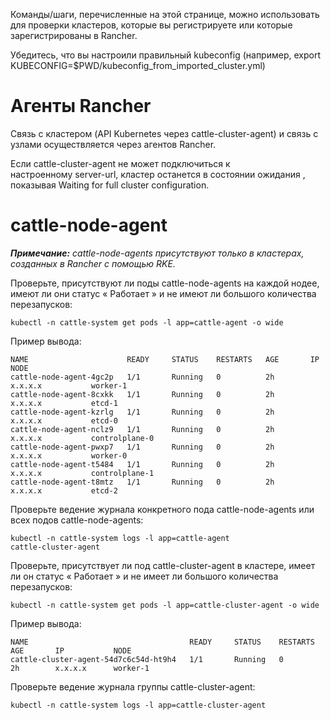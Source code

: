 Команды/шаги, перечисленные на этой странице, можно использовать для проверки кластеров, которые вы регистрируете или которые зарегистрированы в Rancher.

Убедитесь, что вы настроили правильный kubeconfig (например, export KUBECONFIG=$PWD/kubeconfig_from_imported_cluster.yml)

# Агенты Rancher

Связь с кластером (API Kubernetes через cattle-cluster-agent) и связь с узлами осуществляется через агентов Rancher.

Если cattle-cluster-agent не может подключиться к настроенному server-url, кластер останется в состоянии ожидания , показывая Waiting for full cluster configuration.

# cattle-node-agent

***Примечание:** cattle-node-agents присутствуют только в кластерах, созданных в Rancher с помощью RKE.*

Проверьте, присутствуют ли поды cattle-node-agents на каждой нодее, имеют ли они статус « Работает » и не имеют ли большого количества перезапусков:
```
kubectl -n cattle-system get pods -l app=cattle-agent -o wide
```

Пример вывода:
```
NAME                      READY     STATUS    RESTARTS   AGE       IP                NODE
cattle-node-agent-4gc2p   1/1       Running   0          2h        x.x.x.x           worker-1
cattle-node-agent-8cxkk   1/1       Running   0          2h        x.x.x.x           etcd-1
cattle-node-agent-kzrlg   1/1       Running   0          2h        x.x.x.x           etcd-0
cattle-node-agent-nclz9   1/1       Running   0          2h        x.x.x.x           controlplane-0
cattle-node-agent-pwxp7   1/1       Running   0          2h        x.x.x.x           worker-0
cattle-node-agent-t5484   1/1       Running   0          2h        x.x.x.x           controlplane-1
cattle-node-agent-t8mtz   1/1       Running   0          2h        x.x.x.x           etcd-2
```

Проверьте ведение журнала конкретного пода cattle-node-agents или всех подов cattle-node-agents:
```
kubectl -n cattle-system logs -l app=cattle-agent
cattle-cluster-agent
```

Проверьте, присутствует ли под cattle-cluster-agent в кластере, имеет ли он статус « Работает » и не имеет ли большого количества перезапусков:
```
kubectl -n cattle-system get pods -l app=cattle-cluster-agent -o wide
```

Пример вывода:
```
NAME                                    READY     STATUS    RESTARTS   AGE       IP           NODE
cattle-cluster-agent-54d7c6c54d-ht9h4   1/1       Running   0          2h        x.x.x.x      worker-1
```

Проверьте ведение журнала группы cattle-cluster-agent:
```
kubectl -n cattle-system logs -l app=cattle-cluster-agent
```
